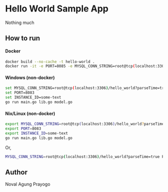 # Hello World Sample App

Nothing much

## How to run

#### Docker

```bash
docker build --no-cache -t hello-world .
docker run -it -e PORT=8085 -e MYSQL_CONN_STRING=root@tcp(localhost:3306)/hello_world?parseTime=true -p 8085:8085 novalagung/hello-world
```

#### Windows (non-docker)

```bash
set MYSQL_CONN_STRING=root@tcp(localhost:3306)/hello_world?parseTime=true
set PORT=8083
set INSTANCE_ID=some-text
go run main.go lib.go model.go
```

#### Nix/Linux (non-docker)

```bash
export MYSQL_CONN_STRING=root@tcp(localhost:3306)/hello_world?parseTime=true
export PORT=8083
export INSTANCE_ID=some-text
go run main.go lib.go model.go
```

Or,

```bash
MYSQL_CONN_STRING=root@tcp(localhost:3306)/hello_world?parseTime=true PORT=8083 INSTANCE_ID=some-text go run main.go lib.go model.go
```

## Author

Noval Agung Prayogo
